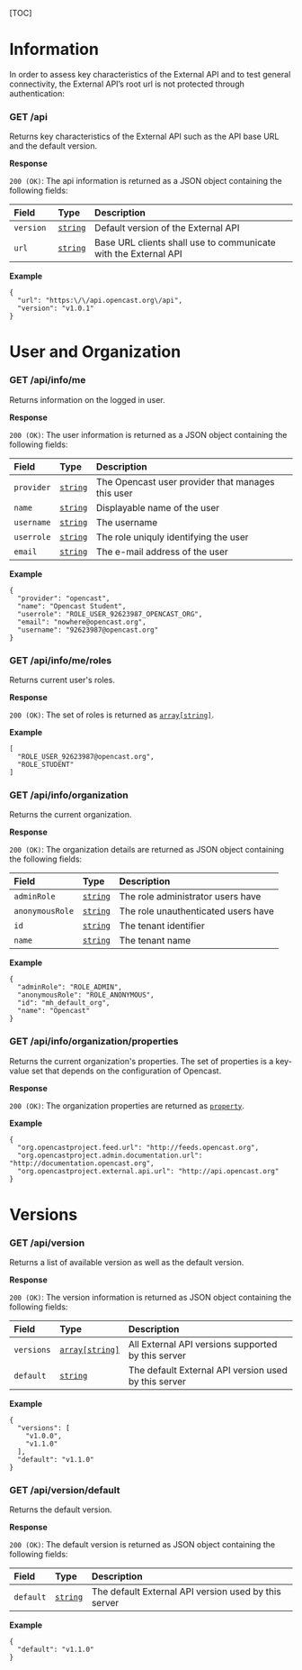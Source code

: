 [TOC]

# Information

In order to assess key characteristics of the External API and to test general connectivity, the External API’s root
url is not protected through authentication:

### GET /api

Returns key characteristics of the External API such as the API base URL and the default version.

__Response__

`200 (OK)`: The api information is returned as a JSON object containing the following fields:

Field     | Type                       | Description
:---------|:---------------------------|:-----------
`version `| [`string`](types.md#basic) | Default version of the External API
`url`     | [`string`](types.md#basic) | Base URL clients shall use to communicate with the External API


__Example__

```
{
  "url": "https:\/\/api.opencast.org\/api",
  "version": "v1.0.1"
}
```

# User and Organization

### GET /api/info/me

Returns information on the logged in user.

__Response__

`200 (OK)`: The user information is returned as a JSON object containing the following fields:

Field      | Type                       | Description
:----------|:---------------------------|:-----------
`provider` | [`string`](types.md#basic) | The Opencast user provider that manages this user
`name`     | [`string`](types.md#basic) | Displayable name of the user
`username` | [`string`](types.md#basic) | The username
`userrole` | [`string`](types.md#basic) | The role uniquly identifying the user
`email`    | [`string`](types.md#basic) | The e-mail address of the user

__Example__

```
{
  "provider": "opencast",
  "name": "Opencast Student",
  "userrole": "ROLE_USER_92623987_OPENCAST_ORG",
  "email": "nowhere@opencast.org",
  "username": "92623987@opencast.org"
}
```

### GET /api/info/me/roles

Returns current user's roles.

__Response__

`200 (OK)`: The set of roles is returned as [`array[string]`](types.md#array).

__Example__

```
[
  "ROLE_USER_92623987@opencast.org",
  "ROLE_STUDENT"
]
```

### GET /api/info/organization

Returns the current organization.

__Response__

`200 (OK)`: The organization details are returned as JSON object containing the following fields:

Field          | Type     | Description
:--------------|:---------|:-----------
`adminRole`    | [`string`](types.md#basic) | The role administrator users have
`anonymousRole`| [`string`](types.md#basic) | The role unauthenticated users have
`id`           | [`string`](types.md#basic) | The tenant identifier
`name`         | [`string`](types.md#basic) | The tenant name

__Example__

```
{
  "adminRole": "ROLE_ADMIN",
  "anonymousRole": "ROLE_ANONYMOUS",
  "id": "mh_default_org",
  "name": "Opencast"
}
```

### GET /api/info/organization/properties

Returns the current organization's properties. The set of properties is a key-value set that depends on the
configuration of Opencast.

__Response__

`200 (OK)`: The organization properties are returned as [`property`](types.md#property).

__Example__

```
{
  "org.opencastproject.feed.url": "http://feeds.opencast.org",
  "org.opencastproject.admin.documentation.url": "http://documentation.opencast.org",
  "org.opencastproject.external.api.url": "http://api.opencast.org"
}
```

# Versions

### GET /api/version

Returns a list of available version as well as the default version.

__Response__

`200 (OK)`: The version information is returned as JSON object containing the following fields:

Field      | Type                              | Description
:----------|:----------------------------------|:-----------
`versions` | [`array[string]`](types.md#array) | All External API versions supported by this server
`default`  | [`string`](types.md#basic)        | The default External API version used by this server

__Example__

```
{
  "versions": [
    "v1.0.0",
    "v1.1.0"
  ],
  "default": "v1.1.0"
}
```

### GET /api/version/default

Returns the default version.

__Response__

`200 (OK)`: The default version is returned as JSON object containing the following fields:

Field     | Type                       | Description
:---------|:---------------------------|:-----------
`default` | [`string`](types.md#basic) | The default External API version used by this server

__Example__

```
{
  "default": "v1.1.0"
}
```
